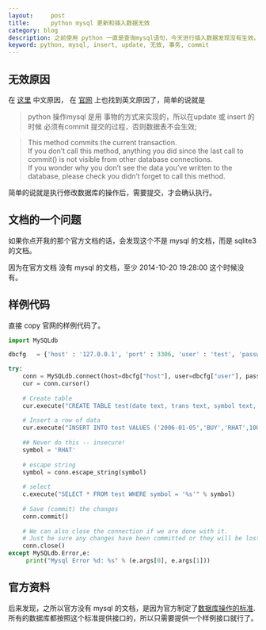 ```yaml
---
layout:     post
title:      python mysql 更新和插入数据无效
category: blog
description: 之前使用 python 一直是查询mysql语句，今天进行插入数据发现没有生效，于是查找了一下资料，发现需要 commit 事务。 
keyword: python, mysql, insert, update, 无效, 事务, commit
---
```



## 无效原因

在 [这里][cnblogs] 中文原因， 在 [官网][python-sqlite3] 上也找到英文原因了，简单的说就是

> python 操作mysql 是用 事物的方式来实现的，所以在update 或 insert 的时候 必须有commit 提交的过程，否则数据表不会生效;

>This method commits the current transaction.   
>If you don’t call this method, anything you did since the last call to commit() is not visible from other database connections.   
>If you wonder why you don’t see the data you’ve written to the database, please check you didn’t forget to call this method.


简单的说就是执行修改数据库的操作后，需要提交，才会确认执行。


## 文档的一个问题

如果你点开我的那个官方文档的话，会发现这个不是 mysql 的文档，而是 sqlite3 的文档。

因为在官方文档 没有 mysql 的文档，至少 2014-10-20 19:28:00 这个时候没有。




## 样例代码

直接 copy 官网的样例代码了。

```python
import MySQLdb

dbcfg   = {'host' : '127.0.0.1', 'port' : 3306, 'user' : 'test', 'passwd' : 'test', 'db' : 'test'}

try:
    conn = MySQLdb.connect(host=dbcfg["host"], user=dbcfg["user"], passwd=dbcfg["passwd"], db=dbcfg["db"], port=dbcfg["port"], charset='utf8')
    cur = conn.cursor()
    
    # Create table
    cur.execute("CREATE TABLE test(date text, trans text, symbol text, qty real, price real)")
    
    # Insert a row of data
    cur.execute("INSERT INTO test VALUES ('2006-01-05','BUY','RHAT',100,35.14)")    
    
    ## Never do this -- insecure!
    symbol = 'RHAT'
    
    # escape string
    symbol = conn.escape_string(symbol)
    
    # select
    c.execute("SELECT * FROM test WHERE symbol = '%s'" % symbol)
    
    # Save (commit) the changes
    conn.commit()
    
    # We can also close the connection if we are done with it.
    # Just be sure any changes have been committed or they will be lost.
    conn.close()
except MySQLdb.Error,e:
     print("Mysql Error %d: %s" % (e.args[0], e.args[1]))
```



## 官方资料

后来发现，之所以官方没有 mysql 的文档，是因为官方制定了[数据库操作的标准][python-peps].  
所有的数据库都按照这个标准提供接口的，所以只需要提供一个样例接口就行了。


[python-peps]: http://legacy.python.org/dev/peps/pep-0249/
[python-sqlite3]: https://docs.python.org/2/library/sqlite3.html
[cnblogs]: http://www.cnblogs.com/mingaixin/archive/2012/09/10/2679269.html
